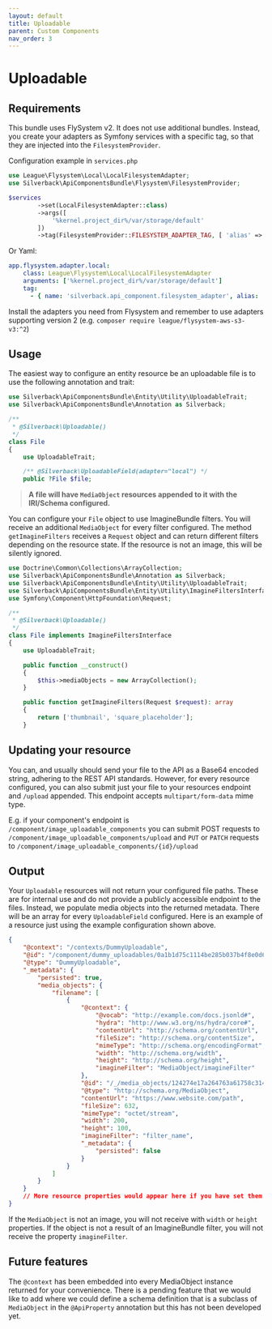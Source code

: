 ```yaml
---
layout: default
title: Uploadable
parent: Custom Components
nav_order: 3
---
```

# Uploadable

## Requirements
This bundle uses FlySystem v2. It does not use additional bundles. Instead, you create your adapters as Symfony services with a specific tag, so that they are injected into the `FilesystemProvider`.

Configuration example in `services.php`
```php
use League\Flysystem\Local\LocalFilesystemAdapter;
use Silverback\ApiComponentsBundle\Flysystem\FilesystemProvider;

$services
        ->set(LocalFilesystemAdapter::class)
        ->args([
            '%kernel.project_dir%/var/storage/default'
        ])
        ->tag(FilesystemProvider::FILESYSTEM_ADAPTER_TAG, [ 'alias' => 'local' ]);
```

Or Yaml:
```yaml
app.flysystem.adapter.local:
    class: League\Flysystem\Local\LocalFilesystemAdapter
    arguments: ['%kernel.project_dir%/var/storage/default']
    tag:
      - { name: 'silverback.api_component.filesystem_adapter', alias: 'local' }
```

Install the adapters you need from Flysystem and remember to use adapters supporting version 2 (e.g. `composer require league/flysystem-aws-s3-v3:^2`)

## Usage

The easiest way to configure an entity resource be an uploadable file is to use the following annotation and trait:

```php
use Silverback\ApiComponentsBundle\Entity\Utility\UploadableTrait;
use Silverback\ApiComponentsBundle\Annotation as Silverback;

/**
 * @Silverback\Uploadable()
 */
class File
{
    use UploadableTrait;

    /** @Silverback\UploadableField(adapter="local") */
    public ?File $file;
```

> **A file will have `MediaObject` resources appended to it with the IRI/Schema configured.**

You can configure your `File` object to use ImagineBundle filters. You will receive an additional `MediaObject` for every filter configured. The method `getImagineFilters` receives a `Request` object and can return different filters depending on the resource state. If the resource is not an image, this will be silently ignored.

```php
use Doctrine\Common\Collections\ArrayCollection;
use Silverback\ApiComponentsBundle\Annotation as Silverback;
use Silverback\ApiComponentsBundle\Entity\Utility\UploadableTrait;
use Silverback\ApiComponentsBundle\Entity\Utility\ImagineFiltersInterface;
use Symfony\Component\HttpFoundation\Request;

/**
 * @Silverback\Uploadable()
 */
class File implements ImagineFiltersInterface
{
    use UploadableTrait;

    public function __construct()
    {
        $this->mediaObjects = new ArrayCollection();
    }

    public function getImagineFilters(Request $request): array
    {
        return ['thumbnail', 'square_placeholder'];
    }
```

## Updating your resource

You can, and usually should send your file to the API as a Base64 encoded string, adhering to the REST API standards. However, for every resource configured, you can also submit just your file to your resources endpoint and `/upload` appended. This endpoint accepts `multipart/form-data` mime type.

E.g. if your component's endpoint is `/component/image_uploadable_components` you can submit POST requests to `/component/image_uploadable_components/upload` and `PUT` or `PATCH` requests to `/component/image_uploadable_components/{id}/upload`

## Output

Your `Uploadable` resources will not return your configured file paths. These are for internal use and do not provide a publicly accessible endpoint to the files. Instead, we populate media objects into the returned metadata. There will be an array for every `UploadableField` configured. Here is an example of a resource just using the example configuration shown above.
```json
{
    "@context": "/contexts/DummyUploadable",
    "@id": "/component/dummy_uploadables/0a1b1d75c1114be285b037b4f8e0d6c4",
    "@type": "DummyUploadable",
    "_metadata": {
        "persisted": true,
        "media_objects": {
            "filename": [
                {
                    "@context": {
                        "@vocab": "http://example.com/docs.jsonld#",
                        "hydra": "http://www.w3.org/ns/hydra/core#",
                        "contentUrl": "http://schema.org/contentUrl",
                        "fileSize": "http://schema.org/contentSize",
                        "mimeType": "http://schema.org/encodingFormat",
                        "width": "http://schema.org/width",
                        "height": "http://schema.org/height",
                        "imagineFilter": "MediaObject/imagineFilter"
                    },
                    "@id": "/_/media_objects/124274e17a264763a61758c31462a259",
                    "@type": "http://schema.org/MediaObject",
                    "contentUrl": "https://www.website.com/path",
                    "fileSize": 632,
                    "mimeType": "octet/stream",
                    "width": 200,
                    "height": 100,
                    "imagineFilter": "filter_name",
                    "_metadata": {
                        "persisted": false
                    }
                }
            ]
        }
    }
    // More resource properties would appear here if you have set them. (e.g. description, type)
}
```

If the `MediaObject` is not an image, you will not receive with `width` or `height` properties. If the object is not a result of an ImagineBundle filter, you will not receive the property `imagineFilter`.

## Future features

The `@context` has been embedded into every MediaObject instance returned for your convenience. There is a pending feature that we would like to add where we could define a schema definition that is a subclass of `MediaObject` in the `@ApiProperty` annotation but this has not been developed yet.
